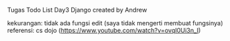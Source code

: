 Tugas Todo List Day3 Django
created by Andrew

kekurangan: tidak ada fungsi edit (saya tidak mengerti membuat fungsinya)
referensi: cs dojo (https://www.youtube.com/watch?v=ovql0Ui3n_I)
